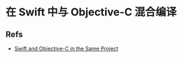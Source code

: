 # 在 Swift 中与 Objective-C 混合编译

## Refs
-   [Swift and Objective-C in the Same Project](https://developer.apple.com/library/content/documentation/Swift/Conceptual/BuildingCocoaApps/MixandMatch.html#//apple_ref/doc/uid/TP40014216-CH10-ID122)

